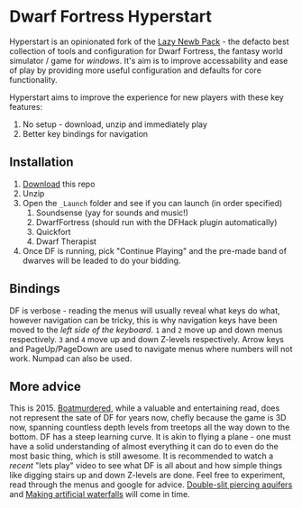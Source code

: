 # Dwarf Fortress Hyperstart
Hyperstart is an opinionated fork of the [Lazy Newb Pack](http://lazynewbpack.com) - the defacto best collection of tools and configuration for Dwarf Fortress, the fantasy world simulator / game for _windows_. It's aim is to improve accessability and ease of play by providing more useful configuration and defaults for core functionality.

Hyperstart aims to improve the experience for new players with these key features:

1. No setup - download, unzip and immediately play
2. Better key bindings for navigation

## Installation
1. [Download](https://github.com/Epigene/dwarf_fortress_hyperstart/archive/master.zip) this repo
2. Unzip
3. Open the `_Launch` folder and see if you can launch (in order specified)
    1. Soundsense (yay for sounds and music!)
    2. DwarfFortress (should run with the DFHack plugin automatically)
    3. Quickfort
    4. Dwarf Therapist
4. Once DF is running, pick "Continue Playing" and the pre-made band of dwarves will be leaded to do your bidding.

## Bindings
DF is verbose - reading the menus will usually reveal what keys do what, however navigation can be tricky, this is why navigation keys have been moved to the _left side of the keyboard_.
`1` and `2` move up and down menus respectively.
`3` and `4` move up and down Z-levels respectively.
Arrow keys and PageUp/PageDown are used to navigate menus where numbers will not work.
Numpad can also be used.

## More advice
This is 2015. [Boatmurdered](http://lparchive.org/Dwarf-Fortress-Boatmurdered/), while a valuable and entertaining read, does not represent the sate of DF for years now, chefly because the game is 3D now, spanning countless depth levels from treetops all the way down to the bottom.
DF has a steep learning curve. It is akin to flying a plane - one must have a solid understanding of almost everything it can do to even do the most basic thing, which is still awesome.
It is recommended to watch a _recent_ "lets play" video to see what DF is all about and how simple things like digging stairs up and down Z-levels are done.
Feel free to experiment, read through the menus and google for advice. [Double-slit piercing aquifers](http://dwarffortresswiki.org/index.php/v0.34:Double-slit_method) and [Making artificial waterfalls](http://dwarffortresswiki.org/index.php/v0.34:Waterfall) will come in time.


